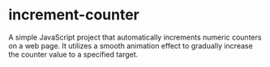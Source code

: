 # increment-counter
A simple JavaScript project that automatically increments numeric counters on a web page. It utilizes a smooth animation effect to gradually increase the counter value to a specified target.
